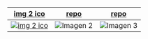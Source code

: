 | [img 2 ico]([](https://github.com/suministros-game/png2ico)) | [repo](https://www.ejemplo.com) | [repo](https://www.ejemplo.com) |
|-------------|-------------|-------------|
|  [![img 2 ico](https://github.com/suministros-game/png2ico/blob/main/favicon.png?raw=true)](https://www.ejemplo.com) | ![Imagen 2](https://github.com/suministros-game//blob/main/favicon.png?raw=true) | ![Imagen 3](https://github.com/suministros-game/png2ico/blob/main/favicon.png?raw=true) |

